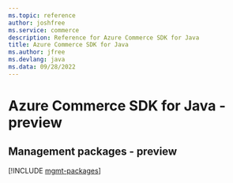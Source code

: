 ```yaml
---
ms.topic: reference
author: joshfree
ms.service: commerce
description: Reference for Azure Commerce SDK for Java
title: Azure Commerce SDK for Java
ms.author: jfree
ms.devlang: java
ms.data: 09/28/2022
---
```

# Azure Commerce SDK for Java - preview

## Management packages - preview
[!INCLUDE [mgmt-packages](commerce-mgmt-index.md)]